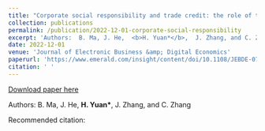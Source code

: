```yaml
---
title: "Corporate social responsibility and trade credit: the role of textual features"
collection: publications
permalink: /publication/2022-12-01-corporate-social-responsibility
excerpt: 'Authors:  B. Ma, J. He,  <b>H. Yuan*</b>,  J. Zhang, and C. Zhang'
date: 2022-12-01
venue: 'Journal of Electronic Business &amp; Digital Economics'
paperurl: 'https://www.emerald.com/insight/content/doi/10.1108/JEBDE-07-2022-0018/full/html'
citation: ' '
---
```


<a href='https://www.emerald.com/insight/content/doi/10.1108/JEBDE-07-2022-0018/full/html'>Download paper here</a>

Authors:  B. Ma, J. He,  <b>H. Yuan*</b>,  J. Zhang, and C. Zhang

Recommended citation:  